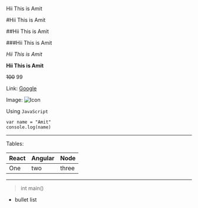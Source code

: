 Hii This is Amit

#Hii This is Amit

##Hii This is Amit

###Hii This is Amit

_Hii This is Amit_

**Hii This is Amit**

~~100~~ 99

Link:
[Google](https://google.com "Google")

Image:
![Icon](https://img.icons8.com/plasticine/100/000000/google-logo.png "Google Icon")

Using `JavaScript`

```
var name = "Amit"
console.log(name)
```

---

Tables:

|React|Angular|Node|
|---|---|---|
|One   |two   |three   |

***

>int main()

- bullet list
